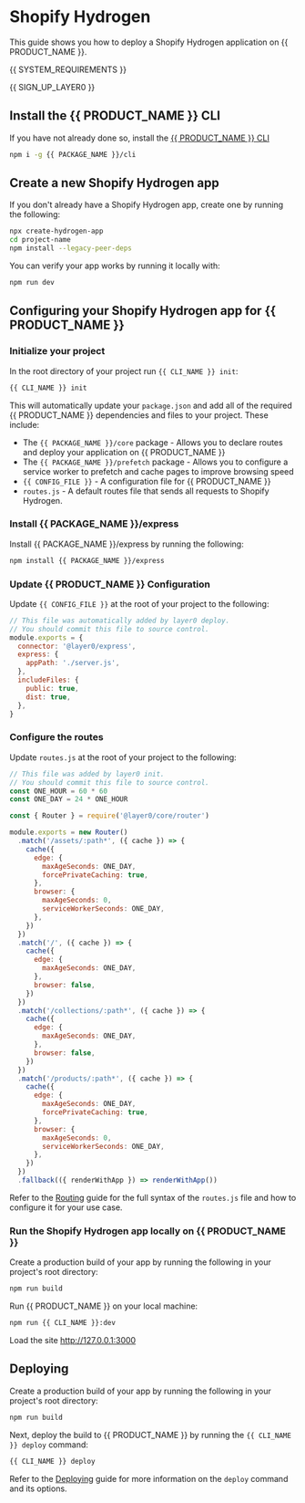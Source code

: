 # Shopify Hydrogen

This guide shows you how to deploy a Shopify Hydrogen application on {{ PRODUCT_NAME }}.

{{ SYSTEM_REQUIREMENTS }}

{{ SIGN_UP_LAYER0 }}

## Install the {{ PRODUCT_NAME }} CLI

If you have not already done so, install the [{{ PRODUCT_NAME }} CLI](cli)

```bash
npm i -g {{ PACKAGE_NAME }}/cli
```

## Create a new Shopify Hydrogen app

If you don't already have a Shopify Hydrogen app, create one by running the following:

```bash
npx create-hydrogen-app
cd project-name
npm install --legacy-peer-deps
```

You can verify your app works by running it locally with:

```bash
npm run dev
```

## Configuring your Shopify Hydrogen app for {{ PRODUCT_NAME }}

### Initialize your project

In the root directory of your project run `{{ CLI_NAME }} init`:

```bash
{{ CLI_NAME }} init
```

This will automatically update your `package.json` and add all of the required {{ PRODUCT_NAME }} dependencies and files to your project. These include:

- The `{{ PACKAGE_NAME }}/core` package - Allows you to declare routes and deploy your application on {{ PRODUCT_NAME }}
- The `{{ PACKAGE_NAME }}/prefetch` package - Allows you to configure a service worker to prefetch and cache pages to improve browsing speed
- `{{ CONFIG_FILE }}` - A configuration file for {{ PRODUCT_NAME }}
- `routes.js` - A default routes file that sends all requests to Shopify Hydrogen.

### Install {{ PACKAGE_NAME }}/express

Install {{ PACKAGE_NAME }}/express by running the following:

```bash
npm install {{ PACKAGE_NAME }}/express
```

### Update {{ PRODUCT_NAME }} Configuration

Update `{{ CONFIG_FILE }}` at the root of your project to the following:

```js
// This file was automatically added by layer0 deploy.
// You should commit this file to source control.
module.exports = {
  connector: '@layer0/express',
  express: {
    appPath: './server.js',
  },
  includeFiles: {
    public: true,
    dist: true,
  },
}
```

### Configure the routes

Update `routes.js` at the root of your project to the following:

```js
// This file was added by layer0 init.
// You should commit this file to source control.
const ONE_HOUR = 60 * 60
const ONE_DAY = 24 * ONE_HOUR

const { Router } = require('@layer0/core/router')

module.exports = new Router()
  .match('/assets/:path*', ({ cache }) => {
    cache({
      edge: {
        maxAgeSeconds: ONE_DAY,
        forcePrivateCaching: true,
      },
      browser: {
        maxAgeSeconds: 0,
        serviceWorkerSeconds: ONE_DAY,
      },
    })
  })
  .match('/', ({ cache }) => {
    cache({
      edge: {
        maxAgeSeconds: ONE_DAY,
      },
      browser: false,
    })
  })
  .match('/collections/:path*', ({ cache }) => {
    cache({
      edge: {
        maxAgeSeconds: ONE_DAY,
      },
      browser: false,
    })
  })
  .match('/products/:path*', ({ cache }) => {
    cache({
      edge: {
        maxAgeSeconds: ONE_DAY,
        forcePrivateCaching: true,
      },
      browser: {
        maxAgeSeconds: 0,
        serviceWorkerSeconds: ONE_DAY,
      },
    })
  })
  .fallback(({ renderWithApp }) => renderWithApp())
```

Refer to the [Routing](routing) guide for the full syntax of the `routes.js` file and how to configure it for your use case.

### Run the Shopify Hydrogen app locally on {{ PRODUCT_NAME }}

Create a production build of your app by running the following in your project's root directory:

```bash
npm run build
```

Run {{ PRODUCT_NAME }} on your local machine:

```bash
npm run {{ CLI_NAME }}:dev
```

Load the site http://127.0.0.1:3000

## Deploying

Create a production build of your app by running the following in your project's root directory:

```bash
npm run build
```

Next, deploy the build to {{ PRODUCT_NAME }} by running the `{{ CLI_NAME }} deploy` command:

```bash
{{ CLI_NAME }} deploy
```

Refer to the [Deploying](deploying) guide for more information on the `deploy` command and its options.
